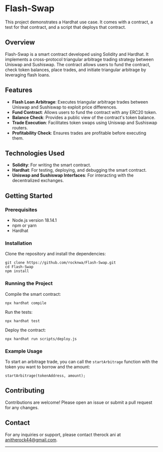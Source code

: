  
# Flash-Swap

This project demonstrates a Hardhat use case. It comes with a contract, a test for that contract, and a script that deploys that contract.

## Overview

Flash-Swap is a smart contract developed using Solidity and Hardhat. It implements a cross-protocol triangular arbitrage trading strategy between Uniswap and Sushiswap. The contract allows users to fund the contract, check token balances, place trades, and initiate triangular arbitrage by leveraging flash loans.

## Features

- **Flash Loan Arbitrage**: Executes triangular arbitrage trades between Uniswap and Sushiswap to exploit price differences.
- **Fund Contract**: Allows users to fund the contract with any ERC20 token.
- **Balance Check**: Provides a public view of the contract's token balance.
- **Trade Execution**: Facilitates token swaps using Uniswap and Sushiswap routers.
- **Profitability Check**: Ensures trades are profitable before executing them.

## Technologies Used

- **Solidity**: For writing the smart contract.
- **Hardhat**: For testing, deploying, and debugging the smart contract.
- **Uniswap and Sushiswap Interfaces**: For interacting with the decentralized exchanges.

## Getting Started

### Prerequisites

- Node.js version 18.14.1
- npm or yarn
- Hardhat

### Installation

Clone the repository and install the dependencies:

```shell
git clone https://github.com/rocknwa/Flash-Swap.git
cd Flash-Swap
npm install
```

### Running the Project

Compile the smart contract:

```shell
npx hardhat compile
```

Run the tests:

```shell
npx hardhat test
```

Deploy the contract:

```shell
npx hardhat run scripts/deploy.js
```

### Example Usage

To start an arbitrage trade, you can call the `startArbitrage` function with the token you want to borrow and the amount:

```solidity
startArbitrage(tokenAddress, amount);
```

## Contributing

Contributions are welcome! Please open an issue or submit a pull request for any changes.
 

## Contact

For any inquiries or support, please contact therock ani at anitherock44@gmail.com.

---
